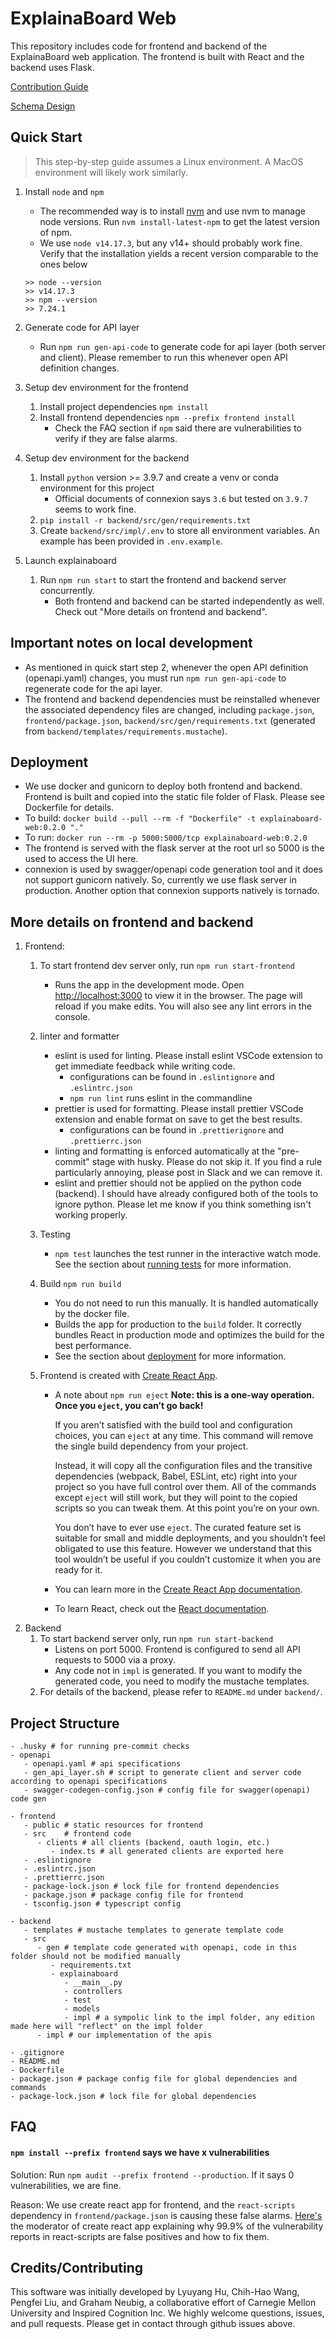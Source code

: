 # ExplainaBoard Web

This repository includes code for frontend and backend of the ExplainaBoard web application. The frontend is built with React and the backend uses Flask.

[Contribution Guide](https://docs.google.com/document/d/1Pfpg1AnrrFHVBya2Io-W2a8wRFnY9V7nN8FEYSufqCE/edit#)

[Schema Design](https://docs.google.com/document/d/1my-zuIYosrXuoqOk1SvqZDsC2tdMgs_A7HTAtPYXKLI/edit?usp=sharing)

## Quick Start

> This step-by-step guide assumes a Linux environment. A MacOS environment will likely work similarly.
1. Install `node` and `npm`
    - The recommended way is to install [nvm](https://github.com/nvm-sh/nvm) and use nvm to manage node versions.
    Run `nvm install-latest-npm` to get the latest version of npm.
    - We use `node v14.17.3`, but any v14+ should probably work fine. Verify that the installation yields a recent version comparable to the ones below

    ```
    >> node --version
    >> v14.17.3
    >> npm --version
    >> 7.24.1
    ```
       
2. Generate code for API layer
   - Run `npm run gen-api-code` to generate code for api layer (both server and client). Please remember to run this whenever open API definition changes.

3.  Setup dev environment for the frontend
    1. Install project dependencies `npm install`
    2. Install frontend dependencies `npm --prefix frontend install`
        - Check the FAQ section if `npm` said there are vulnerabilities to verify if they are false alarms.
4.  Setup dev environment for the backend
    1. Install `python` version >= 3.9.7 and create a venv or conda environment for this project
       - Official documents of connexion says `3.6` but tested on `3.9.7` seems to work fine.
    2. `pip install -r backend/src/gen/requirements.txt`
    3. Create `backend/src/impl/.env` to store all environment variables. An example has been provided in `.env.example`.
5. Launch explainaboard
    1. Run `npm run start` to start the frontend and backend server concurrently.
        - Both frontend and backend can be started independently as well. Check out "More details on frontend and backend".

## Important notes on local development
- As mentioned in quick start step 2, whenever the open API definition (openapi.yaml) changes, you must run `npm run gen-api-code` to regenerate code for the api layer.
- The frontend and backend dependencies must be reinstalled whenever the associated dependency files are changed, including `package.json`, `frontend/package.json`, `backend/src/gen/requirements.txt` (generated from `backend/templates/requirements.mustache`).

## Deployment

- We use docker and gunicorn to deploy both frontend and backend. Frontend is built and copied into the static file folder of Flask. Please see Dockerfile for details.
- To build: `docker build --pull --rm -f "Dockerfile" -t explainaboard-web:0.2.0 "."`
- To run: `docker run --rm -p 5000:5000/tcp explainaboard-web:0.2.0`
- The frontend is served with the flask server at the root url so 5000 is the used to access the UI here.
- connexion is used by swagger/openapi code generation tool and it does not support gunicorn natively. So, currently we use flask server in production. Another option that connexion supports natively is tornado.

## More details on frontend and backend
1. Frontend:
    1. To start frontend dev server only, run `npm run start-frontend`
       - Runs the app in the development mode. Open [http://localhost:3000](http://localhost:3000) to view it in the browser. The page will reload if you make edits. You will also see any lint errors in the console.
    2. linter and formatter
       - eslint is used for linting. Please install eslint VSCode extension to get immediate feedback while writing code.
         - configurations can be found in `.eslintignore` and `.eslintrc.json`
         - `npm run lint` runs eslint in the commandline
       - prettier is used for formatting. Please install prettier VSCode extension and enable format on save to get the best results.
         - configurations can be found in `.prettierignore` and `.prettierrc.json`
       - linting and formatting is enforced automatically at the "pre-commit" stage with husky. Please do not skip it. If you find a rule particularly annoying, please post in Slack and we can remove it.
       - eslint and prettier should not be applied on the python code (backend). I should have already configured both of the tools to ignore python. Please let me know if you think something isn't working properly.
    3. Testing
       - `npm test` launches the test runner in the interactive watch mode. See the section about [running tests](https://facebook.github.io/create-react-app/docs/running-tests) for more information.
    4. Build `npm run build`

       - You do not need to run this manually. It is handled automatically by the docker file.
       - Builds the app for production to the `build` folder. It correctly bundles React in production mode and optimizes the build for the best performance.
       - See the section about [deployment](https://facebook.github.io/create-react-app/docs/deployment) for more information.

    5. Frontend is created with [Create React App](https://github.com/facebook/create-react-app).

       - A note about `npm run eject`
         **Note: this is a one-way operation. Once you `eject`, you can’t go back!**

         If you aren’t satisfied with the build tool and configuration choices, you can `eject` at any time. This command will remove the single build dependency from your project.

         Instead, it will copy all the configuration files and the transitive dependencies (webpack, Babel, ESLint, etc) right into your project so you have full control over them. All of the commands except `eject` will still work, but they will point to the copied scripts so you can tweak them. At this point you’re on your own.

         You don’t have to ever use `eject`. The curated feature set is suitable for small and middle deployments, and you shouldn’t feel obligated to use this feature. However we understand that this tool wouldn’t be useful if you couldn’t customize it when you are ready for it.

       - You can learn more in the [Create React App documentation](https://facebook.github.io/create-react-app/docs/getting-started).

       - To learn React, check out the [React documentation](https://reactjs.org/).
2. Backend
    1. To start backend server only, run `npm run start-backend`
       - Listens on port 5000. Frontend is configured to send all API requests to 5000 via a proxy.
        - Any code not in `impl` is generated. If you want to modify the generated code, you need to modify the mustache templates.
    2. For details of the backend, please refer to `README.md` under `backend/`.
## Project Structure
```
- .husky # for running pre-commit checks
- openapi
   - openapi.yaml # api specifications
   - gen_api_layer.sh # script to generate client and server code according to openapi specifications
   - swagger-codegen-config.json # config file for swagger(openapi) code gen

- frontend 
   - public # static resources for frontend
   - src    # frontend code
      - clients # all clients (backend, oauth login, etc.)
         - index.ts # all generated clients are exported here
   - .eslintignore
   - .eslintrc.json
   - .prettierrc.json
   - package-lock.json # lock file for frontend dependencies
   - package.json # package config file for frontend
   - tsconfig.json # typescript config

- backend
   - templates # mustache templates to generate template code
   - src
      - gen # template code generated with openapi, code in this folder should not be modified manually
         - requirements.txt
         - explainaboard
            - __main__.py
            - controllers
            - test
            - models
            - impl # a sympolic link to the impl folder, any edition made here will "reflect" on the impl folder
      - impl # our implementation of the apis

- .gitignore
- README.md
- Dockerfile
- package.json # package config file for global dependencies and commands
- package-lock.json # lock file for global dependencies
```

## FAQ
#### `npm install --prefix frontend` says we have x vulnerabilities
Solution: Run `npm audit --prefix frontend --production`. If it says 0 vulnerabilities, we are fine.

Reason: We use create react app for frontend, and the `react-scripts` dependency in `frontend/package.json` is causing these false alarms. 
[Here's](https://github.com/facebook/create-react-app/issues/11174) the moderator of create react app explaining why 99.9% of the vulnerability reports in react-scripts are false positives and how to fix them.

## Credits/Contributing

This software was initially developed by Lyuyang Hu, Chih-Hao Wang, Pengfei Liu, and Graham Neubig, a collaborative effort of Carnegie Mellon University and Inspired Cognition Inc.
We highly welcome questions, issues, and pull requests. Please get in contact through github issues above.

